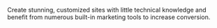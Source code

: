 Create stunning, customized sites with little technical knowledge and benefit from numerous built-in marketing tools to increase conversion.
